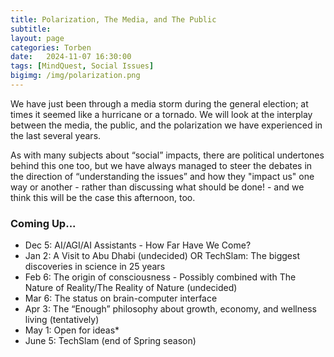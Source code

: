 ```yaml
---
title: Polarization, The Media, and The Public
subtitle: 
layout: page
categories: Torben
date:   2024-11-07 16:30:00
tags: [MindQuest, Social Issues]
bigimg: /img/polarization.png
---
```


We have just been through a media storm during the general election; at times it seemed like a hurricane or a tornado. We will look at the interplay between the media, the public, and the polarization we have experienced in the last several years.

As with many subjects about “social” impacts, there are political undertones behind this one too, but we have always managed to steer the debates in the direction of “understanding the issues” and how they "impact us" one way or another - rather than discussing what should be done! - and we think this will be the case this afternoon, too.


### Coming Up...

- Dec 5: AI/AGI/AI Assistants - How Far Have We Come?
- Jan 2: A Visit to Abu Dhabi (undecided) OR TechSlam: The biggest discoveries in science in 25 years
- Feb 6: The origin of consciousness - Possibly combined with The Nature of Reality/The Reality of Nature (undecided)
- Mar 6: The status on brain-computer interface
- Apr 3: The “Enough” philosophy about growth, economy, and wellness living (tentatively)
- May 1: Open for ideas*
- June 5: TechSlam (end of Spring season)